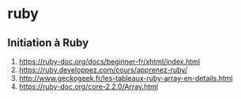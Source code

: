 # ruby

## Initiation à Ruby

1. https://ruby-doc.org/docs/beginner-fr/xhtml/index.html
1. https://ruby.developpez.com/cours/apprenez-ruby/
1. http://www.geckogeek.fr/les-tableaux-ruby-array-en-details.html
1. https://ruby-doc.org/core-2.2.0/Array.html
